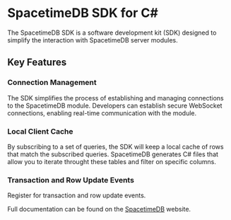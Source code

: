 # SpacetimeDB SDK for C#

The SpacetimeDB SDK is a software development kit (SDK) designed to simplify the interaction with SpacetimeDB server modules.

## Key Features

### Connection Management

The SDK simplifies the process of establishing and managing connections to the SpacetimeDB module. Developers can establish secure WebSocket connections, enabling real-time communication with the module.

### Local Client Cache

By subscribing to a set of queries, the SDK will keep a local cache of rows that match the subscribed queries. SpacetimeDB generates C# files that allow you to iterate throught these tables and filter on specific columns.

### Transaction and Row Update Events

Register for transaction and row update events.

Full documentation can be found on the [SpacetimeDB](spacetimedb.com) website.
